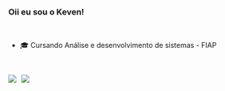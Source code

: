 ### Oii eu sou o Keven!


<br>

- 🎓 Cursando Análise e desenvolvimento de sistemas - FIAP

  <br>

<div style="display: flex; gap: 10px;">
  <a href="https://www.linkedin.com/in/keven-ike-p-silva/" target="_blank">
    <img src="https://img.shields.io/badge/-LinkedIn-%230077B5?style=for-the-badge&logo=linkedin&logoColor=white" target="_blank">
  </a>
  
  <a href="mailto:kevenikepsilva@gmail.com">
    <img src="https://img.shields.io/badge/-Gmail-%23333?style=for-the-badge&logo=gmail&logoColor=white">
  </a>
  
</div>
